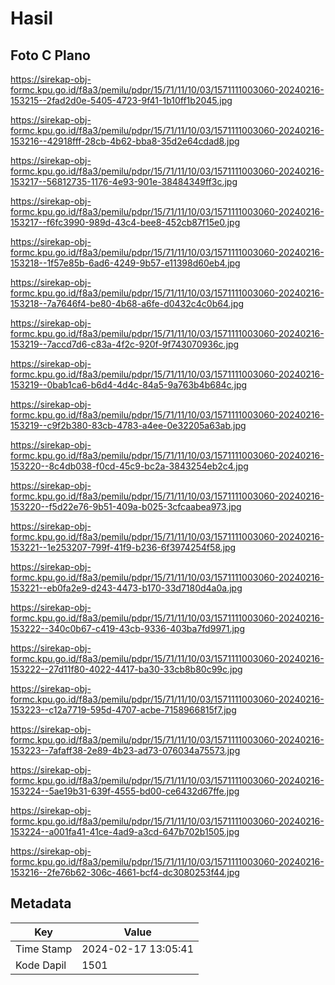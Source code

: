 # Hasil

## Foto C Plano

https://sirekap-obj-formc.kpu.go.id/f8a3/pemilu/pdpr/15/71/11/10/03/1571111003060-20240216-153215--2fad2d0e-5405-4723-9f41-1b10ff1b2045.jpg

https://sirekap-obj-formc.kpu.go.id/f8a3/pemilu/pdpr/15/71/11/10/03/1571111003060-20240216-153216--42918fff-28cb-4b62-bba8-35d2e64cdad8.jpg

https://sirekap-obj-formc.kpu.go.id/f8a3/pemilu/pdpr/15/71/11/10/03/1571111003060-20240216-153217--56812735-1176-4e93-901e-38484349ff3c.jpg

https://sirekap-obj-formc.kpu.go.id/f8a3/pemilu/pdpr/15/71/11/10/03/1571111003060-20240216-153217--f6fc3990-989d-43c4-bee8-452cb87f15e0.jpg

https://sirekap-obj-formc.kpu.go.id/f8a3/pemilu/pdpr/15/71/11/10/03/1571111003060-20240216-153218--1f57e85b-6ad6-4249-9b57-e11398d60eb4.jpg

https://sirekap-obj-formc.kpu.go.id/f8a3/pemilu/pdpr/15/71/11/10/03/1571111003060-20240216-153218--7a7646f4-be80-4b68-a6fe-d0432c4c0b64.jpg

https://sirekap-obj-formc.kpu.go.id/f8a3/pemilu/pdpr/15/71/11/10/03/1571111003060-20240216-153219--7accd7d6-c83a-4f2c-920f-9f743070936c.jpg

https://sirekap-obj-formc.kpu.go.id/f8a3/pemilu/pdpr/15/71/11/10/03/1571111003060-20240216-153219--0bab1ca6-b6d4-4d4c-84a5-9a763b4b684c.jpg

https://sirekap-obj-formc.kpu.go.id/f8a3/pemilu/pdpr/15/71/11/10/03/1571111003060-20240216-153219--c9f2b380-83cb-4783-a4ee-0e32205a63ab.jpg

https://sirekap-obj-formc.kpu.go.id/f8a3/pemilu/pdpr/15/71/11/10/03/1571111003060-20240216-153220--8c4db038-f0cd-45c9-bc2a-3843254eb2c4.jpg

https://sirekap-obj-formc.kpu.go.id/f8a3/pemilu/pdpr/15/71/11/10/03/1571111003060-20240216-153220--f5d22e76-9b51-409a-b025-3cfcaabea973.jpg

https://sirekap-obj-formc.kpu.go.id/f8a3/pemilu/pdpr/15/71/11/10/03/1571111003060-20240216-153221--1e253207-799f-41f9-b236-6f3974254f58.jpg

https://sirekap-obj-formc.kpu.go.id/f8a3/pemilu/pdpr/15/71/11/10/03/1571111003060-20240216-153221--eb0fa2e9-d243-4473-b170-33d7180d4a0a.jpg

https://sirekap-obj-formc.kpu.go.id/f8a3/pemilu/pdpr/15/71/11/10/03/1571111003060-20240216-153222--340c0b67-c419-43cb-9336-403ba7fd9971.jpg

https://sirekap-obj-formc.kpu.go.id/f8a3/pemilu/pdpr/15/71/11/10/03/1571111003060-20240216-153222--27d11f80-4022-4417-ba30-33cb8b80c99c.jpg

https://sirekap-obj-formc.kpu.go.id/f8a3/pemilu/pdpr/15/71/11/10/03/1571111003060-20240216-153223--c12a7719-595d-4707-acbe-7158966815f7.jpg

https://sirekap-obj-formc.kpu.go.id/f8a3/pemilu/pdpr/15/71/11/10/03/1571111003060-20240216-153223--7afaff38-2e89-4b23-ad73-076034a75573.jpg

https://sirekap-obj-formc.kpu.go.id/f8a3/pemilu/pdpr/15/71/11/10/03/1571111003060-20240216-153224--5ae19b31-639f-4555-bd00-ce6432d67ffe.jpg

https://sirekap-obj-formc.kpu.go.id/f8a3/pemilu/pdpr/15/71/11/10/03/1571111003060-20240216-153224--a001fa41-41ce-4ad9-a3cd-647b702b1505.jpg

https://sirekap-obj-formc.kpu.go.id/f8a3/pemilu/pdpr/15/71/11/10/03/1571111003060-20240216-153216--2fe76b62-306c-4661-bcf4-dc3080253f44.jpg


## Metadata

| Key        | Value               |
| ---------- | ------------------- |
| Time Stamp | 2024-02-17 13:05:41 |
| Kode Dapil | 1501                |



